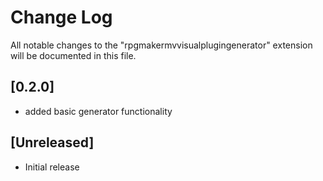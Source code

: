 # Change Log

All notable changes to the "rpgmakermvvisualplugingenerator" extension will be documented in this file.

## [0.2.0]
- added basic generator functionality

## [Unreleased]

- Initial release